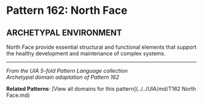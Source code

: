 # Pattern 162: North Face

## ARCHETYPAL ENVIRONMENT

North Face provide essential structural and functional elements that support the healthy development and maintenance of complex systems.

---

*From the UIA 5-fold Pattern Language collection*  
*Archetypal domain adaptation of Pattern 162*

**Related Patterns**: [View all domains for this pattern](../../UIA/md/T162 North Face.md)